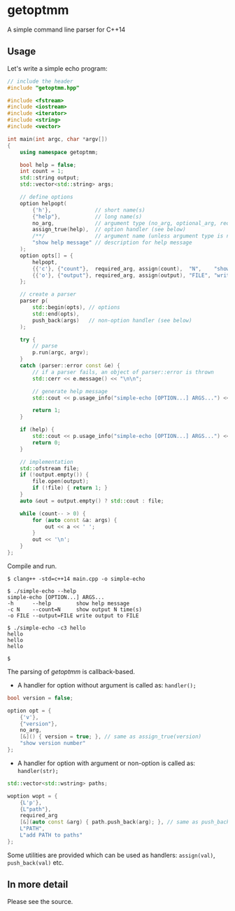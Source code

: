 # getoptmm
A simple command line parser for C++14

## Usage

Let's write a simple echo program:

```cpp
// include the header
#include "getoptmm.hpp" 

#include <fstream>
#include <iostream>
#include <iterator>
#include <string>
#include <vector>

int main(int argc, char *argv[])
{
    using namespace getoptmm;

    bool help = false;
    int count = 1;
    std::string output;
    std::vector<std::string> args;

    // define options
    option helpopt(
        {'h'},              // short name(s)
        {"help"},           // long name(s)
        no_arg,             // argument type (no_arg, optional_arg, required_arg)
        assign_true(help),  // option handler (see below)
        /**/                // argument name (unless argument type is no_arg)
        "show help message" // description for help message
    );
    option opts[] = {
        helpopt,
        {{'c'}, {"count"},  required_arg, assign(count),  "N",    "show output N time(s)"},
        {{'o'}, {"output"}, required_arg, assign(output), "FILE", "write output to FILE"}
    };

    // create a parser
    parser p(
        std::begin(opts), // options
        std::end(opts),
        push_back(args)   // non-option handler (see below)   
    );

    try {
        // parse
        p.run(argc, argv);
    }
    catch (parser::error const &e) {
        // if a parser fails, an object of parser::error is thrown
        std::cerr << e.message() << "\n\n";

        // generate help message
        std::cout << p.usage_info("simple-echo [OPTION...] ARGS...") << '\n';

        return 1;
    }

    if (help) {
        std::cout << p.usage_info("simple-echo [OPTION...] ARGS...") << '\n';
        return 0;
    }

    // implementation
    std::ofstream file;
    if (!output.empty()) {
        file.open(output);
        if (!file) { return 1; }
    }
    auto &out = output.empty() ? std::cout : file;

    while (count-- > 0) {
        for (auto const &a: args) {
            out << a << ' ';
        }
        out << '\n';
    }
};
```

Compile and run.

```shell
$ clang++ -std=c++14 main.cpp -o simple-echo

$ ./simple-echo --help
simple-echo [OPTION...] ARGS...
-h      --help        show help message
-c N    --count=N     show output N time(s)
-o FILE --output=FILE write output to FILE

$ ./simple-echo -c3 hello
hello
hello
hello

$
```

The parsing of *getoptmm* is callback-based.

* A handler for option without argument is called as: `handler();`

```cpp
bool version = false;

option opt = {
    {'v'},
    {"version"},
    no_arg,
    [&]() { version = true; }, // same as assign_true(version)
    "show version number"
};
```

* A handler for option with argument or non-option is called as: `handler(str);`

```cpp
std::vector<std::wstring> paths;

woption wopt = {
    {L'p'},
    {L"path"},
    required_arg
    [&](auto const &arg) { path.push_back(arg); }, // same as push_back(paths)
    L"PATH",
    L"add PATH to paths"
};
```

Some utilities are provided which can be used as handlers: `assign(val)`, `push_back(val)` etc.

## In more detail

Please see the source.

